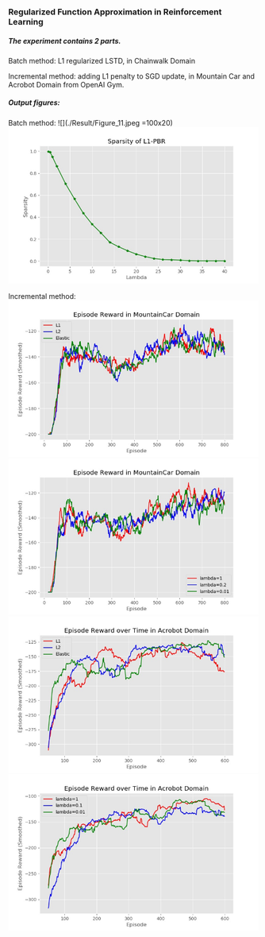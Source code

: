 ### Regularized Function Approximation in Reinforcement Learning

##### The experiment contains 2 parts. 

Batch method: L1 regularized LSTD, in Chainwalk Domain

Incremental method: adding L1 penalty to SGD update, in Mountain Car and Acrobot Domain from OpenAI Gym.

##### Output figures:

Batch method:
![](./Result/Figure_11.jpeg =100x20)
![](./Result/Figure_12.jpeg)

Incremental method:
![](./Result/Figure_1.jpeg)
![](./Result/Figure_2.jpeg)
![](./Result/Figure_4.jpeg)
![](./Result/Figure_3.jpeg)
